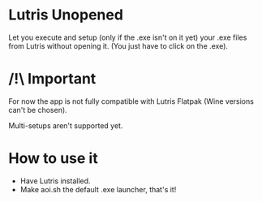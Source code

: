 # Lutris Unopened
Let you execute and setup (only if the .exe isn't on it yet) your .exe files from Lutris without opening it. (You just have to click on the .exe).

# /!\ Important
For now the app is not fully compatible with Lutris Flatpak (Wine versions can't be chosen).

Multi-setups aren't supported yet.


# How to use it
- Have Lutris installed.
- Make aoi.sh the default .exe launcher, that's it!
